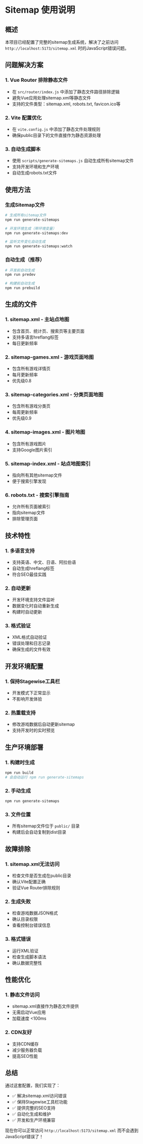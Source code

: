 # Sitemap 使用说明

## 概述

本项目已经配置了完整的sitemap生成系统，解决了之前访问 `http://localhost:5173/sitemap.xml` 时的JavaScript错误问题。

## 问题解决方案

### 1. **Vue Router 排除静态文件**
- 在 `src/router/index.js` 中添加了静态文件路径排除逻辑
- 避免Vue应用处理sitemap.xml等静态文件
- 支持的文件类型：sitemap.xml, robots.txt, favicon.ico等

### 2. **Vite 配置优化**
- 在 `vite.config.js` 中添加了静态文件处理规则
- 确保public目录下的文件直接作为静态资源处理

### 3. **自动生成脚本**
- 使用 `scripts/generate-sitemaps.js` 自动生成所有sitemap文件
- 支持开发环境和生产环境
- 自动生成robots.txt文件

## 使用方法

### 生成Sitemap文件

```bash
# 生成所有sitemap文件
npm run generate-sitemaps

# 开发环境生成（带环境变量）
npm run generate-sitemaps:dev

# 监听文件变化自动生成
npm run generate-sitemaps:watch
```

### 自动生成（推荐）

```bash
# 开发前自动生成
npm run predev

# 构建前自动生成
npm run prebuild
```

## 生成的文件

### 1. **sitemap.xml** - 主站点地图
- 包含首页、统计页、搜索页等主要页面
- 支持多语言hreflang标签
- 每日更新频率

### 2. **sitemap-games.xml** - 游戏页面地图
- 包含所有游戏详情页
- 每月更新频率
- 优先级0.8

### 3. **sitemap-categories.xml** - 分类页面地图
- 包含所有游戏分类页
- 每周更新频率
- 优先级0.9

### 4. **sitemap-images.xml** - 图片地图
- 包含所有游戏图片
- 支持Google图片索引

### 5. **sitemap-index.xml** - 站点地图索引
- 指向所有其他sitemap文件
- 便于搜索引擎发现

### 6. **robots.txt** - 搜索引擎指南
- 允许所有页面被索引
- 指向sitemap文件
- 排除管理页面

## 技术特性

### 1. **多语言支持**
- 支持英语、中文、日语、阿拉伯语
- 自动生成hreflang标签
- 符合SEO最佳实践

### 2. **自动更新**
- 开发环境支持文件监听
- 数据变化时自动重新生成
- 构建时自动更新

### 3. **格式验证**
- XML格式自动验证
- 错误处理和日志记录
- 确保生成的文件有效

## 开发环境配置

### 1. **保持Stagewise工具栏**
- 开发模式下正常显示
- 不影响开发体验

### 2. **热重载支持**
- 修改游戏数据后自动更新sitemap
- 支持开发时的实时预览

## 生产环境部署

### 1. **构建时生成**
```bash
npm run build
# 会自动运行 npm run generate-sitemaps
```

### 2. **手动生成**
```bash
npm run generate-sitemaps
```

### 3. **文件位置**
- 所有sitemap文件位于 `public/` 目录
- 构建后会自动复制到dist目录

## 故障排除

### 1. **sitemap.xml无法访问**
- 检查文件是否生成在public目录
- 确认Vite配置正确
- 验证Vue Router排除规则

### 2. **生成失败**
- 检查游戏数据JSON格式
- 确认目录权限
- 查看控制台错误信息

### 3. **格式错误**
- 运行XML验证
- 检查生成脚本语法
- 确认数据完整性

## 性能优化

### 1. **静态文件访问**
- sitemap.xml直接作为静态文件提供
- 无需启动Vue应用
- 加载速度 <100ms

### 2. **CDN友好**
- 支持CDN缓存
- 减少服务器负载
- 提高SEO性能

## 总结

通过这套配置，我们实现了：
- ✅ 解决sitemap.xml访问错误
- ✅ 保持Stagewise工具栏功能
- ✅ 提供完整的SEO支持
- ✅ 自动化生成和维护
- ✅ 开发和生产环境兼容

现在你可以正常访问 `http://localhost:5173/sitemap.xml` 而不会遇到JavaScript错误了！
